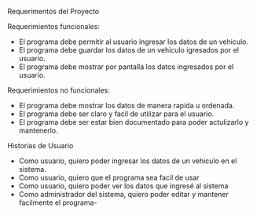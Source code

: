 Requerimentos del Proyecto

Requerimientos funcionales:

- El programa debe permitir al usuario ingresar los datos de un vehiculo.
- El programa debe guardar los datos de un vehiculo igresados por el usuario.
- El programa debe mostrar por pantalla los datos ingresados por el usuario.

Requerimientos no funcionales:

- El programa debe mostrar los datos de manera rapida u ordenada.
- El programa debe ser claro y facil de utilizar para el usuario.
- El programa debe ser estar bien documentado para poder actulizarlo y mantenerlo.


Historias de Usuario

- Como usuario, quiero poder ingresar los datos de un vehiculo en el sistema.
- Como usuario, quiero que el programa sea facil de usar
- Como usuario, quiero poder ver los datos que ingresé al sistema
- Como administrador del sistema, quiero poder editar y mantener facilmente el programa-
